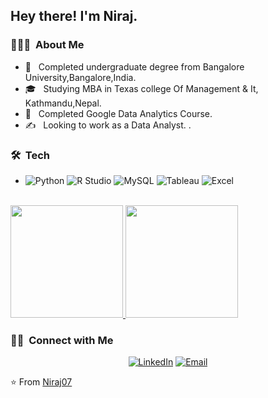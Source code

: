 <h2> Hey there! I'm Niraj.</h2>

<h3> 👨🏻‍💻 &nbsp;About Me </h3>

- 🤔 &nbsp; Completed undergraduate degree from Bangalore University,Bangalore,India.
- 🎓 &nbsp; Studying MBA in Texas college Of Management & It, Kathmandu,Nepal.
- 💼 &nbsp; Completed Google Data Analytics Course.
- ✍️ &nbsp; Looking to work as a Data Analyst. .

<h3> 🛠 &nbsp;Tech</h3>

- ![Python](https://img.shields.io/badge/-Python-333333?style=flat&logo=python)
  ![R Studio](https://img.shields.io/badge/-R-333333?style=flat&logo=R&logoColor=276DC3)
  ![MySQL](https://img.shields.io/badge/-MySQL-333333?style=flat&logo=mysql)
  ![Tableau](https://img.shields.io/badge/-Tableau-333333?style=flat&logo=Tableau)
   ![Excel](https://img.shields.io/badge/-Spreadsheet-333333?style=flat&logo=Excel)
 

<br/>

<a href="https://github.com/AVS1508">
  <img height="180em" src="https://github-readme-stats.vercel.app/api?username=AVS1508&theme=buefy&show_icons=true" />
  <img height="180em" src="https://github-readme-stats.vercel.app/api/top-langs/?username=AVS1508&theme=buefy&layout=compact" />
</a>

<br/>

<h3> 🤝🏻 &nbsp;Connect with Me </h3>

<p align="center">
<a href="https://https://www.linkedin.com/in/niraj-rokaya-10350020a//"><img alt="LinkedIn" src="https://img.shields.io/badge/LinkedIn-Aditya%20Vikram%20Singh-blue?style=flat-square&logo=linkedin"></a>
<a href="rokayaneeraj@gmail.com"><img alt="Email" src="https://img.shields.io/badge/Email-avsingh@umass.edu-blue?style=flat-square&logo=gmail"></a>
</p>

⭐️ From [Niraj07](https://github.com/AVS1508)
